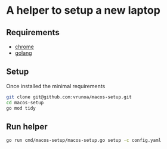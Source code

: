 # A helper to setup a new laptop

## Requirements

* [chrome](https://www.google.ca/chrome/)
* [golang](https://go.dev/doc/install)

## Setup

Once installed the minimal requirements

```bash
git clone git@github.com:vrunoa/macos-setup.git
cd macos-setup
go mod tidy
```

## Run helper

```bash
go run cmd/macos-setup/macos-setup.go setup -c config.yaml
```
